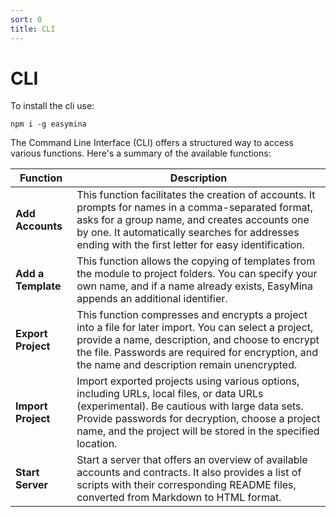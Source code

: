 ```yaml
---
sort: 0
title: CLI
---
```



# CLI

To install the cli use:

```
npm i -g easymina
```

The Command Line Interface (CLI) offers a structured way to access various functions. Here's a summary of the available functions:

| Function       | Description                                                                                                                                               |
| -------------- | --------------------------------------------------------------------------------------------------------------------------------------------------------- |
| **Add Accounts** | This function facilitates the creation of accounts. It prompts for names in a comma-separated format, asks for a group name, and creates accounts one by one. It automatically searches for addresses ending with the first letter for easy identification. |
| **Add a Template** | This function allows the copying of templates from the module to project folders. You can specify your own name, and if a name already exists, EasyMina appends an additional identifier.                         |
| **Export Project** | This function compresses and encrypts a project into a file for later import. You can select a project, provide a name, description, and choose to encrypt the file. Passwords are required for encryption, and the name and description remain unencrypted.                   |
| **Import Project** | Import exported projects using various options, including URLs, local files, or data URLs (experimental). Be cautious with large data sets. Provide passwords for decryption, choose a project name, and the project will be stored in the specified location.                    |
| **Start Server** | Start a server that offers an overview of available accounts and contracts. It also provides a list of scripts with their corresponding README files, converted from Markdown to HTML format.                  |
